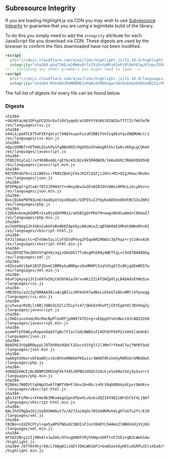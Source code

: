 ## Subresource Integrity

If you are loading Highlight.js via CDN you may wish to use [Subresource Integrity](https://developer.mozilla.org/en-US/docs/Web/Security/Subresource_Integrity) to guarantee that you are using a legimitate build of the library.

To do this you simply need to add the `integrity` attribute for each JavaScript file you download via CDN. These digests are used by the browser to confirm the files downloaded have not been modified.

```html
<script
  src="//cdnjs.cloudflare.com/ajax/libs/highlight.js/11.10.0/highlight.min.js"
  integrity="sha384-pGqTJHE/m20W4oDrfxTVzOutpMhjK3uP/0lReY0Jq/KInpuJSXUnk4WAYbciCLqT"></script>
<!-- including any other grammars you might need to load -->
<script
  src="//cdnjs.cloudflare.com/ajax/libs/highlight.js/11.10.0/languages/go.min.js"
  integrity="sha384-Mtb4EH3R9NMDME1sPQALOYR8KGqwrXAtmc6XGxDd0XaXB23irPKsuET0JjZt5utI"></script>
```

The full list of digests for every file can be found below.

### Digests

```
sha384-+9dzNYaLHp3OPspFCOJGrEwfiOV3yqeD/atUDYVt9zKUJ8IW2QxffCT2LfmGfwfW /es/languages/css.js
sha384-G44u1/pUATC8754FIKYqkCxCl9AQYnspnFxzuR3RB1YVnTvqOEofqvZNQMUWcY/1 /es/languages/css.min.js
sha384-oQpcUGMBf+VDTHOLQ1uhPp1FgNBo0OZc9gbXGuVFwAogHlkh/Iw6cvKKgcgCQkmV /es/languages/javascript.js
sha384-3T8DJ91yCa1//uY9h8Bo4QLrgEtbz4ILN2x9kSM4QWX9/1kKu6UXC3RAbVQV85UQ /es/languages/javascript.min.js
sha384-R87hRh4kF8+iz2sB6FvLrfR0XZBohjFXeJKIXld1Eji2UVi+M2+OIgJKma/9Ko6u /es/languages/json.js
sha384-QFDPNpqtrgZCuAr70TZJFM4VCY+xNnyGKwJw2EsWIBJOVcWAns9PHcLzecyDVv+x /es/languages/json.min.js
sha384-BxojDi6ePBYN3unEc6aUEpUtUyx0Eq0i/UZPISuI2YQy6eAD5HzD0dtBC53uZ6R1 /es/languages/php.js
sha384-C28kAnknmyKQUME+2sa0tyQkFMN1S/aUSB1gQ+PKUf0+ewgxNh8CwAmd+C0UUaZ7 /es/languages/php.min.js
sha384-pu7G6PD4gGJh1kRx2ukGFeBv0K0Z4pXkyu0AcWvxZ/qB5NkRXESMh4t0NHxMtn0I /es/languages/vbscript-html.js
sha384-hX31lddqojtc+QTe5Wx5sLiCvFSEVdP4vg2FEqwbM206W2c3qfhqz+rjC19nxA3k /es/languages/vbscript-html.min.js
sha384-Tdx2DY9ZTHx3KhVXYqOVKx3q1zOboDGlTTv8sgMlER8y4WETtqL+C4VQ7B4A0OGq /es/languages/xml.js
sha384-n9ZezaAVj8pK1BIFZQxmC1BM9yGuBNRgvsOxHMHPCXzqYd1gSYIu9KjgGEm8K57w /es/languages/xml.min.js
sha384-h6xPJgkyvp13tIs697wZHjCH20tW1aJOrvnAKiZZiATSWZp0lyLB4bAdsEhWUSze /languages/css.js
sha384-+MO3D3y/aZzZq7QMAAA5KiuAcqBZivJHFmVUXfwdBoLxEXeGTeQGsNMll4fpnegg /languages/css.min.js
sha384-p/utwvqrRVOLlz0BjJ0BCGCb2liTDipfz47/QmGXz9hoPIjCKYEgmYUC30VmGgZy /languages/javascript.js
sha384-L/XmDiyusXomLRGcRmcBpPlboRFjpQNV747OJvg+sEOpgGYvUsNwcC4JLNQ2dI6O /languages/javascript.min.js
sha384-psmmPlbfEWGyvRapexDqkVTgNz7Y1xvlGdLNWQSafI4GFQYFDXPZxVXH1laU4n6l /languages/json.js
sha384-Bb6DhE3tUpBROwypL78TbhRUs9QbCt2GxcxVSYglt2l3MefrYkm4CfwjfWhRfQaX /languages/json.min.js
sha384-swGDgtGOmzrsbFAaQRjzvGs0hhe0N86mfHIuisr3W9AT0hiheGyRORSGrbMDGOw5 /languages/php.js
sha384-Xd0AQIkWCEjBL8BNMtDMGVqFXkf445J6PNUJdXbh334ckjeSa90wtSUjXySuz+rt /languages/php.min.js
sha384-R2QKmi7N0DVttqhNpU5wkftWRTVN+FlOnv18+Bk/zxM/V8qkRBU4yUCpsr9AdK+x /languages/vbscript-html.js
sha384-q0sJ1YFiPW+i+XVme9b3M6adegU2pnXPpwhLvGukidQZIkV9QIzBFdSCkf4LjQAf /languages/vbscript-html.min.js
sha384-QAL2h4IMgQaJUJjUy0dSWdAut7o/A272ai8qOsJ8SSm9KMxkdLgH7oGfLGft/EJ0 /languages/xml.js
sha384-CN3No+n1UZXCFYyl+ge5yAPGTNGuH23BdIsFJxntDmEYL94AmoZlNBHGSdjVSjKG /languages/xml.min.js
sha384-8FXOIVBsyz2Ij9Bk4lvJw2mE/dfougDHOFCMjhhNqo16RftnF25E2+qNJLWwGS4w /highlight.js
sha384-/O7YKV4hjrk0/LfAAgW1izGDfJOULW81bPJ+GvW1eeSdyHEtzdGRPLU2lxXEo0/V /highlight.min.js
```


